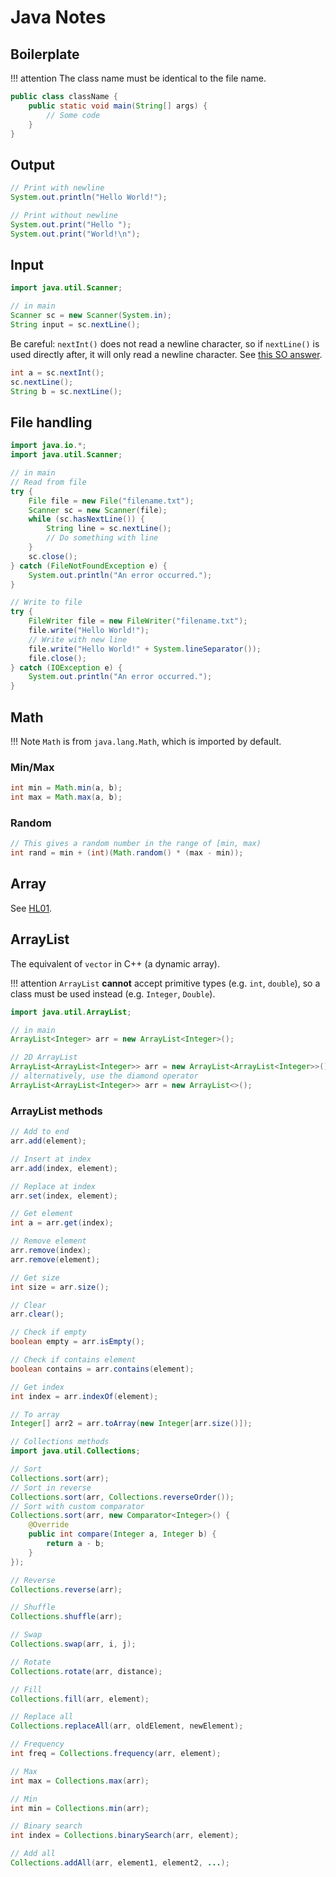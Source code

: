 # Java Notes

## Boilerplate

!!! attention
    The class name must be identical to the file name.

```java
public class className {
    public static void main(String[] args) {
        // Some code
    }
}
```

## Output

```java
// Print with newline
System.out.println("Hello World!");

// Print without newline
System.out.print("Hello ");
System.out.print("World!\n");
```

## Input

```java
import java.util.Scanner;

// in main
Scanner sc = new Scanner(System.in);
String input = sc.nextLine();
```

Be careful: `nextInt()` does not read a newline character, so if `nextLine()` is used directly after, it will only read a newline character. See [this SO answer](https://stackoverflow.com/a/13102066).

```java hl_lines="2"
int a = sc.nextInt();
sc.nextLine();
String b = sc.nextLine();
```

## File handling

```java
import java.io.*;
import java.util.Scanner;

// in main
// Read from file
try {
    File file = new File("filename.txt");
    Scanner sc = new Scanner(file);
    while (sc.hasNextLine()) {
        String line = sc.nextLine();
        // Do something with line
    }
    sc.close();
} catch (FileNotFoundException e) {
    System.out.println("An error occurred.");
}

// Write to file
try {
    FileWriter file = new FileWriter("filename.txt");
    file.write("Hello World!");
    // Write with new line
    file.write("Hello World!" + System.lineSeparator());
    file.close();
} catch (IOException e) {
    System.out.println("An error occurred.");
}
```

## Math

!!! Note
    `Math` is from `java.lang.Math`, which is imported by default.

### Min/Max

```java
int min = Math.min(a, b);
int max = Math.max(a, b);
```

### Random

```java
// This gives a random number in the range of [min, max)
int rand = min + (int)(Math.random() * (max - min));
```

## Array

See [HL01](HL/01.md).

## ArrayList

The equivalent of `vector` in C++ (a dynamic array).

!!! attention
    `ArrayList` **cannot** accept primitive types (e.g. `int`, `double`), so a class must be used instead (e.g. `Integer`, `Double`).

```java
import java.util.ArrayList;

// in main
ArrayList<Integer> arr = new ArrayList<Integer>();

// 2D ArrayList
ArrayList<ArrayList<Integer>> arr = new ArrayList<ArrayList<Integer>>();
// alternatively, use the diamond operator
ArrayList<ArrayList<Integer>> arr = new ArrayList<>();
```

### ArrayList methods

```java
// Add to end
arr.add(element);

// Insert at index
arr.add(index, element);

// Replace at index
arr.set(index, element);

// Get element
int a = arr.get(index);

// Remove element
arr.remove(index);
arr.remove(element);

// Get size
int size = arr.size();

// Clear
arr.clear();

// Check if empty
boolean empty = arr.isEmpty();

// Check if contains element
boolean contains = arr.contains(element);

// Get index
int index = arr.indexOf(element);

// To array
Integer[] arr2 = arr.toArray(new Integer[arr.size()]);
```

```java
// Collections methods
import java.util.Collections;

// Sort
Collections.sort(arr);
// Sort in reverse
Collections.sort(arr, Collections.reverseOrder());
// Sort with custom comparator
Collections.sort(arr, new Comparator<Integer>() {
    @Override
    public int compare(Integer a, Integer b) {
        return a - b;
    }
});

// Reverse
Collections.reverse(arr);

// Shuffle
Collections.shuffle(arr);

// Swap
Collections.swap(arr, i, j);

// Rotate
Collections.rotate(arr, distance);

// Fill
Collections.fill(arr, element);

// Replace all
Collections.replaceAll(arr, oldElement, newElement);

// Frequency
int freq = Collections.frequency(arr, element);

// Max
int max = Collections.max(arr);

// Min
int min = Collections.min(arr);

// Binary search
int index = Collections.binarySearch(arr, element);

// Add all
Collections.addAll(arr, element1, element2, ...);
```
